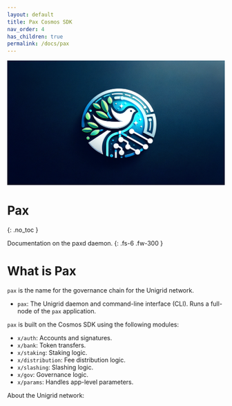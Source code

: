 ```yaml
---
layout: default
title: Pax Cosmos SDK
nav_order: 4
has_children: true
permalink: /docs/pax
---
```

![](../../assets/images/pax.png)
# Pax
{: .no_toc }

Documentation on the paxd daemon.
{: .fs-6 .fw-300 }

# What is Pax

`pax` is the name for the governance chain for the Unigrid network.

* `pax`: The Unigrid daemon and command-line interface (CLI). Runs a full-node of the `pax` application.

`pax` is built on the Cosmos SDK using the following modules:

* `x/auth`: Accounts and signatures.
* `x/bank`: Token transfers.
* `x/staking`: Staking logic.
* `x/distribution`: Fee distribution logic.
* `x/slashing`: Slashing logic.
* `x/gov`: Governance logic.
* `x/params`: Handles app-level parameters.

About the Unigrid network: 